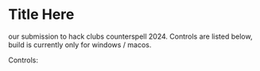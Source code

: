 # Title Here
our submission to hack clubs counterspell 2024. Controls are listed below, build is currently only for windows / macos.

Controls:


